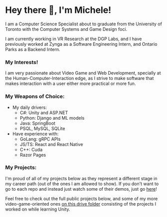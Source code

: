 # Hey there 👋, I'm Michele!

I am a Computer Science Specialist about to graduate from the University of Toronto with the Computer Systems and Game Design foci.

I am currently working in VR Research at the DGP Labs, and I have previously worked at Zynga as a Software Engineering Intern, and Ontario Parks as a Backend Intern.

### My Interests!

I am very passionate about Video Game and Web Development, specially at the Human-Computer-Interaction edge, as I strive to make software that makes interaction with a user either more practical or more fun.

### My Weapons of Choice:

- My daily drivers: 
    - C#: Unity and ASP.NET
    - Python: Django and ML models
    - Java: SpringBoot
    - PSQL, MySQL, SQLite
- Have experience with:
    - GoLang: gRPC APIs
    - JS/TS: React and React Native
    - C++: Cuda
    - Razor Pages

### My Projects:

I'm proud of all of my projects below as they represent a different stage in my career path (out of the ones I am allowed to show). If you don't want to go to each repo and instead just watch some of their demos, just go [here](https://www.youtube.com/@michelemassa3029)!

Feel free to check out the full public projects below, and some of my more video-game-oriented ones [on this drive folder](https://drive.google.com/drive/folders/1hNY4nzwiH7-U_DMgfBbk8gdwijGCDmaz?usp=sharing) consisting of the projects I worked on while learning Unity.
